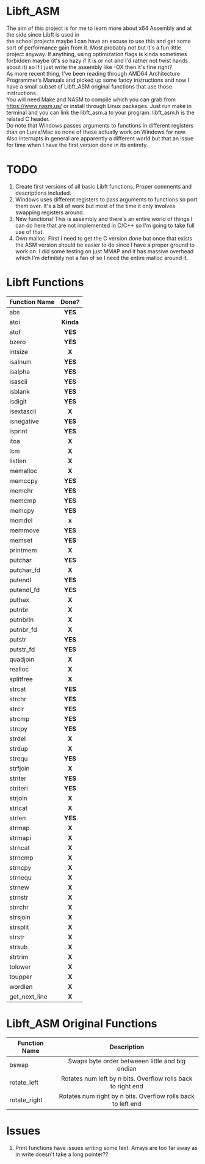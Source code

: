 # Libft_ASM
The aim of this project is for me to learn more about x64 Assembly and at the side since Libft is used in</br>
the school projects maybe I can have an excuse to use this and get some sort of performance gain from it. Most probably not but it's a fun little project anyway. If anything, using optimization flags is kinda sometimes forbidden maybe (it's so hazy if it is or not and I'd rather not twist hands about it) so if I just write the assembly like -OX then it's fine right?</br>
As more recent thing, I've been reading through AMD64 Architecture
Programmer’s Manuals and picked up some fancy instructions and now I have a small subset of Libft_ASM original functions that use those instructions.</br>
You will need Make and NASM to compile which you can grab from https://www.nasm.us/ or install through Linux packages. Just run make in terminal and you can link the libft_asm.a to your program. libft_asm.h is the related C header.</br>
Do note that Windows passes arguments to functions in different registers than on Lunix/Mac so none of these actually work on Windows for now. Also interrupts in general are apparently a different world but that an issue for time when I have the first version done in its entirety.

# TODO

1. Create first versions of all basic Libft functions. Proper comments and descriptions included.
2. Windows uses different registers to pass arguments to functions so port them over. It's a bit of work but most of the time it only involves swapping registers around.
3. New functions! This is assembly and there's an entire world of things I can do here that are not implemented in C/C++ so I'm going to take full use of that.
4. Own malloc. First I need to get the C version done but once that exists the ASM version should be easier to do since I have a proper ground to work on. I did some testing on just MMAP and it has massive overhead which I'm definitely not a fan of so I need the entire malloc around it.

# Libft Functions

| Function Name    | Done?                                                                                    |
| ---------------- | :---------------------------------------------------------------------------------------: |
| abs              | **YES**                                                                                  |
| atoi             | **Kinda**                                                                                  |
| atof             | **YES**                                                                                  |
| bzero            | **YES**                                                                                  |
| intsize          | **X**                                                                                  |
| isalnum          | **YES**                                                                                  |
| isalpha          | **YES**                                                                                  |
| isascii          | **YES**                                                                                  |
| isblank          | **YES**                                                                                  |
| isdigit          | **YES**                                                                                  |
| isextascii       | **X**                                                                                  |
| isnegative       | **YES**                                                                                  |
| isprint          | **YES**                                                                                  |
| itoa             | **X**                                                                                  |
| lcm              | **X**                                                                                  |
| listlen          | **X**                                                                                  |
| memalloc         | **X**                                                                                  |
| memccpy          | **YES**                                                                                  |
| memchr           | **YES**                                                                                  |
| memcmp           | **YES**                                                                                  |
| memcpy           | **YES**                                                                                  |
| memdel           | **x**                                                                                  |
| memmove          | **YES**                                                                                  |
| memset           | **YES**                                                                                  |
| printmem         | **X**                                                                                  |
| putchar          | **YES**                                                                                  |
| putchar_fd       | **X**                                                                                  |
| putendl          | **YES**                                                                                  |
| putendl_fd       | **YES**                                                                                  |
| puthex           | **X**                                                                                  |
| putnbr           | **X**                                                                                  |
| putnbrln         | **X**                                                                                  |
| putnbr_fd        | **X**                                                                                  |
| putstr           | **YES**                                                                                  |
| putstr_fd        | **YES**                                                                                  |
| quadjoin         | **X**                                                                                  |
| realloc          | **X**                                                                                  |
| splitfree        | **X**                                                                                  |
| strcat           | **YES**                                                                                  |
| strchr           | **YES**                                                                                  |
| strclr           | **YES**                                                                                  |
| strcmp           | **YES**                                                                                  |
| strcpy           | **YES**                                                                                  |
| strdel           | **X**                                                                                  |
| strdup           | **X**                                                                                  |
| strequ           | **YES**                                                                                  |
| strfjoin         | **X**                                                                                  |
| striter          | **YES**                                                                                  |
| striteri         | **YES**                                                                                  |
| strjoin          | **X**                                                                                  |
| strlcat          | **X**                                                                                  |
| strlen           | **YES**                                                                                  |
| strmap           | **X**                                                                                  |
| strmapi          | **X**                                                                                  |
| strncat          | **X**                                                                                  |
| strncmp          | **X**                                                                                  |
| strncpy          | **X**                                                                                  |
| strnequ          | **X**                                                                                  |
| strnew           | **X**                                                                                  |
| strnstr          | **X**                                                                                  |
| strrchr          | **X**                                                                                  |
| strsjoin         | **X**                                                                                  |
| strsplit         | **X**                                                                                  |
| strstr           | **X**                                                                                  |
| strsub           | **X**                                                                                  |
| strtrim          | **X**                                                                                  |
| tolower          | **X**                                                                                  |
| toupper          | **X**                                                                                  |
| wordlen          | **X**                                                                                  |
| get_next_line    | **X**                                                                                  |

# Libft_ASM Original Functions

| Function Name    | Description                                                                            |
| ---------------- | :---------------------------------------------------------------------------------------: |
| bswap            | Swaps byte order betweeen little and big endian                                         |
| rotate_left      | Rotates num left by n bits. Overflow rolls back to right end                            |
| rotate_right     | Rotates num right by n bits. Overflow rolls back to left end                            |

# Issues
1. Print functions have issues writing some text. Arrays are too far away as in write doesn't take a long pointer??